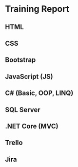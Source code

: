 # Training Report

## HTML

## CSS

## Bootstrap

## JavaScript (JS)

## C# (Basic, OOP, LINQ)

## SQL Server

## .NET Core (MVC)

## Trello

## Jira

